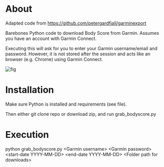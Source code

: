 # About

Adapted code from https://github.com/petergardfjall/garminexport

Barebones Python code to download Body Score from Garmin. Assumes you have an account with Garmin Connect. 

Executing this will ask for you to enter your Garmin username/email and password. However, it is not stored after the session and acts like an browser (e.g. Chrome) using Garmin Connect. 

![fig](https://github.com/physioforecast/garminexport/assets/6562289/83ff43ff-abe4-4c60-b0b9-115b92a04bc2)



# Installation

Make sure Python is installed and requirements (see file).

Then either git clone repo or download zip, and run grab_bodyscore.py

# Execution

python grab_bodyscore.py \<Garmin username\> \<Garmin password\> \<start-date YYYY-MM-DD\> \<end-date YYYY-MM-DD\> \<Folder path for downloads\>

